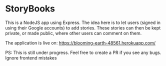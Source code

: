 # StoryBooks

This is a NodeJS app using Express. 
The idea here is to let users (signed in using their Google accounts) to add stories. These stories can then be kept private, or made public, where other users can comment on them. 

The application is live on: https://blooming-earth-48561.herokuapp.com/

PS: This is still under progress. Feel free to create a PR if you see any bugs. Ignore frontend mistakes 